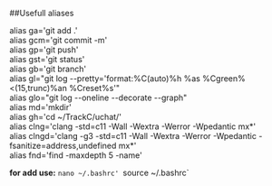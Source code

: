 ##Usefull aliases

alias ga='git add .'  
alias gcm='git commit -m'  
alias gp='git push'  
alias gst='git status'  
alias gb='git branch'  
alias gl="git log --pretty='format:%C(auto)%h %as %Cgreen%<(15,trunc)%an %Creset%s'"  
alias glo="git log --oneline --decorate --graph"  
alias md='mkdir'  
alias gh='cd ~/TrackC/uchat/'  
alias clng='clang -std=c11 -Wall -Wextra -Werror -Wpedantic mx*'  
alias clngd='clang -g3 -std=c11 -Wall -Wextra -Werror -Wpedantic -fsanitize=address,undefined mx*'  
alias fnd='find -maxdepth 5 -name'  

**for add use:**
`nano ~/.bashrc'
`source ~/.bashrc`
